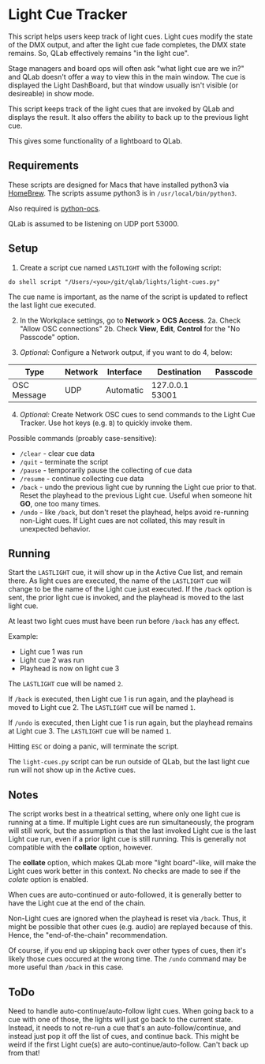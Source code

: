 Light Cue Tracker
=================

This script helps users keep track of light cues. Light cues modify the
state of the DMX output, and after the light cue fade completes, the DMX
state remains. So, QLab effectively remains "in the light cue".

Stage managers and board ops will often ask "what light cue are we in?" and
QLab doesn't offer a way to view this in the main window. The cue is displayed
the Light DashBoard, but that window usually isn't visible (or desireable) in
show mode.

This script keeps track of the light cues that are invoked by QLab and displays
the result. It also offers the ability to back up to the previous light cue.

This gives some functionality of a lightboard to QLab.

Requirements
------------

These scripts are designed for Macs that have installed python3 via [HomeBrew](https://brew.sh/). The scripts assume python3 is in `/usr/local/bin/python3`.

Also required is [python-ocs](https://pypi.org/project/python-osc/).

QLab is assumed to be listening on UDP port 53000.

Setup
-----

1. Create a script cue named `LASTLIGHT` with the following script:
```
do shell script "/Users/<you>/git/qlab/lights/light-cues.py"
```
The cue name is important, as the name of the script is updated to reflect
the last light cue executed.

2. In the Workplace settings, go to **Network > OCS Access**.
2a. Check "Allow OSC connections"
2b. Check **View**, **Edit**, **Control** for the "No Passcode" option.

3. _Optional:_ Configure a Network output, if you want to do 4, below:

| Type | Network | Interface | Destination | Passcode |
|------|---------|-----------|-------------|----------|
| OSC Message | UDP | Automatic | 127.0.0.1 53001| |

4. _Optional:_ Create Network OSC cues to send commands to the Light Cue Tracker. Use hot keys (e.g. `B`) to quickly invoke them.

Possible commands (proably case-sensitive):
* `/clear` - clear cue data
* `/quit` - terminate the script
* `/pause` - temporarily pause the collecting of cue data
* `/resume` - continue collecting cue data
* `/back` - undo the previous light cue by running the Light cue prior to that. Reset the playhead to the previous Light cue. Useful when someone hit **GO**, one too many times.
* `/undo` - like `/back`, but don't reset the playhead, helps avoid re-running non-Light cues. If Light cues are not collated, this may result in unexpected behavior.

Running
-------

Start the `LASTLIGHT` cue, it will show up in the Active Cue list, and remain there. As light cues are executed, the name
of the `LASTLIGHT` cue will change to be the name of the Light cue just executed. If the `/back` option is sent, the prior
light cue is invoked, and the playhead is moved to the last light cue.

At least two light cues must have been run before `/back` has any effect.

Example:

* Light cue 1 was run
* Light cue 2 was run
* Playhead is now on light cue 3

The `LASTLIGHT` cue will be named `2`.

If `/back` is executed, then Light cue 1 is run again, and the playhead is moved to Light cue 2. The `LASTLIGHT` cue will be named `1`.

If `/undo` is executed, then Light cue 1 is run again, but the playhead remains at Light cue 3. The `LASTLIGHT` cue will be named `1`.

Hitting `ESC` or doing a panic, will terminate the script.

The `light-cues.py` script can be run outside of QLab, but the last light cue run will not show up in the Active cues.

Notes
-----

The script works best in a theatrical setting, where only one light cue is running at a time. If multiple Light cues
are run simultaneously, the program will still work, but the assumption is that the last invoked Light cue is the last
Light cue run, even if a prior light cue is still running. This is generally not compatible with the **collate** option,
however.

The **collate** option, which makes QLab more "light board"-like, will make the Light cues work better in this context.
No checks are made to see if the *colate* option is enabled.

When cues are auto-continued or auto-followed, it is generally better to have the Light cue at the end of the chain.

Non-Light cues are ignored when the playhead is reset via `/back`.
Thus, it might be possible that other cues (e.g. audio) are replayed because of this.
Hence, the "end-of-the-chain" recommendation.

Of course, if you end up skipping back over other types of cues, then it's likely those cues occured at the wrong time.
The `/undo` command may be more useful than `/back` in this case.

ToDo
----

Need to handle auto-continue/auto-follow light cues. When going back to a cue with one of those, the lights will just
go back to the current state. Instead, it needs to not re-run a cue that's an auto-follow/continue, and instead just pop it off the list
of cues, and continue back. This might be weird if the first Light cue(s) are auto-continue/auto-follow. Can't back up from that!